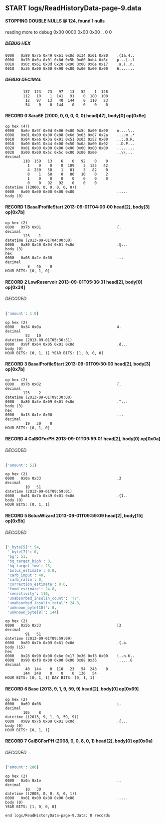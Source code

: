 ## START logs/ReadHistoryData-page-9.data
#### STOPPING DOUBLE NULLS @ 124, found 1 nulls
reading more to debug 0x00
    0000   0x00 0x00                                  ..
              0    0
##### DEBUG HEX
    0000   0x89 0x7b 0x49 0x61 0x0d 0x34 0x01 0x80    .{Ia.4..
    0008   0x70 0x0a 0x01 0x8d 0x5b 0x00 0xb4 0x6c    p...[..l
    0010   0x0c 0x61 0x0d 0x28 0x90 0x00 0x6e 0x17    .a.(..n.
    0018   0x36 0x00 0x00 0x90 0x00 0x00 0x00 0x00    6.......
##### DEBUG DECIMAL
            137  123   73   97   13   52    1  128
            112   10    1  141   91    0  180  108
             12   97   13   40  144    0  110   23
             54    0    0  144    0    0    0    0
#### RECORD 0 Sara6E (2000, 0, 0, 0, 0, 0) head[47], body[0] op[0x6e]

    op hex (47)
    0000   0x6e 0x9f 0x0d 0x06 0x00 0x5c 0x00 0x00    n....\..
    0008   0x01 0x00 0x00 0x08 0x6d 0x03 0x87 0x2a    ....m..*
    0010   0x04 0xe6 0x3a 0x01 0x51 0x03 0x52 0x00    ..:.Q.R.
    0018   0x00 0x01 0x44 0x00 0x50 0x0a 0x00 0x02    ..D.P...
    0020   0x01 0x00 0x00 0x00 0x00 0x00 0x00 0x00    ........
    0028   0x00 0x00 0x5c 0x5c 0x00 0x00 0x00         ..\\...
    decimal
            110  159   13    6    0   92    0    0
              1    0    0    8  109    3  135   42
              4  230   58    1   81    3   82    0
              0    1   68    0   80   10    0    2
              1    0    0    0    0    0    0    0
              0    0   92   92    0    0    0
    datetime ((2000, 0, 0, 0, 0, 0))
    0000   0x00 0x00 0x00 0x00 0x00                   .....
    body (0)

#### RECORD 1 BasalProfileStart 2013-09-01T04:00:00 head[2], body[3] op[0x7b]

    op hex (2)
    0000   0x7b 0x01                                  {.
    decimal
            123    1
    datetime (2013-09-01T04:00:00)
    0000   0x80 0x40 0x04 0x01 0x0d                   .@...
    body (3)
    hex
    0000   0x08 0x2e 0x00                             ...
    decimal
              8   46    0
    HOUR BITS: [0, 1, 0]
#### RECORD 2 LowReservoir 2013-09-01T05:36:31 head[2], body[0] op[0x34]
###### DECODED
```python
{'amount': 1.0}
```
    op hex (2)
    0000   0x34 0x0a                                  4.
    decimal
             52   10
    datetime (2013-09-01T05:36:31)
    0000   0x9f 0x64 0x05 0x01 0x8d                   .d...
    body (0)
    HOUR BITS: [0, 1, 1] YEAR BITS: [1, 0, 0, 0]
#### RECORD 3 BasalProfileStart 2013-09-01T09:30:00 head[2], body[3] op[0x7b]

    op hex (2)
    0000   0x7b 0x02                                  {.
    decimal
            123    2
    datetime (2013-09-01T09:30:00)
    0000   0x80 0x5e 0x09 0x01 0x0d                   .^...
    body (3)
    hex
    0000   0x13 0x1e 0x00                             ...
    decimal
             19   30    0
    HOUR BITS: [0, 1, 0]
#### RECORD 4 CalBGForPH 2013-09-01T09:59:01 head[2], body[0] op[0x0a]
###### DECODED
```python
{'amount': 51}
```
    op hex (2)
    0000   0x0a 0x33                                  .3
    decimal
             10   51
    datetime (2013-09-01T09:59:01)
    0000   0x81 0x7b 0x49 0x01 0x0d                   .{I..
    body (0)
    HOUR BITS: [0, 1, 1]
#### RECORD 5 BolusWizard 2013-09-01T09:59:09 head[2], body[15] op[0x5b]
###### DECODED
```python
{'_byte[5]': 54,
 '_byte[7]': 0,
 'bg': 51,
 'bg_target_high': 0,
 'bg_target_low': 23,
 'bolus_estimate': 0.0,
 'carb_input': 40,
 'carb_ratio': 0,
 'correction_estimate': 0.6,
 'food_estimate': 24.8,
 'sensitivity': 110,
 'unabsorbed_insulin_count': '??',
 'unabsorbed_insulin_total': 24.8,
 'unknown_byte[10]': 0,
 'unknown_byte[8]': 144}
```
    op hex (2)
    0000   0x5b 0x33                                  [3
    decimal
             91   51
    datetime (2013-09-01T09:59:09)
    0000   0x89 0x7b 0x09 0x61 0x0d                   .{.a.
    body (15)
    hex
    0000   0x28 0x90 0x00 0x6e 0x17 0x36 0xf8 0x00    (..n.6..
    0008   0x90 0xf8 0x00 0x00 0x00 0x88 0x36         ......6
    decimal
             40  144    0  110   23   54  248    0
            144  248    0    0    0  136   54
    HOUR BITS: [0, 1, 1] DAY BITS: [0, 1, 1]
#### RECORD 6 Base (2013, 9, 1, 9, 59, 9) head[2], body[0] op[0x69]

    op hex (2)
    0000   0x69 0x08                                  i.
    decimal
            105    8
    datetime ((2013, 9, 1, 9, 59, 9))
    0000   0x89 0x7b 0x09 0x01 0x0d                   .{...
    body (0)
    HOUR BITS: [0, 1, 1]
#### RECORD 7 CalBGForPH (2008, 0, 0, 8, 0, 1) head[2], body[0] op[0x0a]
###### DECODED
```python
{'amount': 286}
```
    op hex (2)
    0000   0x0a 0x1e                                  ..
    decimal
             10   30
    datetime ((2008, 0, 0, 8, 0, 1))
    0000   0x01 0x00 0x88 0x00 0x88                   .....
    body (0)
    YEAR BITS: [1, 0, 0, 0]
`end logs/ReadHistoryData-page-9.data: 8 records`
